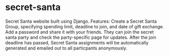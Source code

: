 # secret-santa

Secret Santa website built using Django. 
Features:
Create a Secret Santa Group, specifying spending limit, deadline to join, and date of gift exchange. Add a password and share it with your friends. They can join the secret santa party and check the party-specific page for updates. After the join deadline has passed, Secret Santa assignments will be automatically generated and emailed out to all particpants anonymously.
